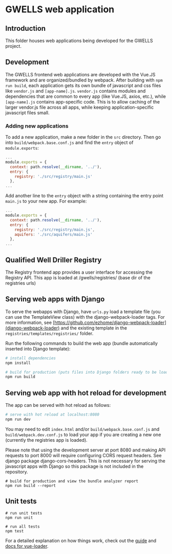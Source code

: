 # GWELLS web application

## Introduction

This folder houses web applications being developed for the GWELLS project.

## Development

The GWELLS frontend web applications are developed with the Vue.JS framework and are organized/bundled by webpack. After building with ```npm run build```, each application gets its own bundle of javascript and css files like ```vendor.js``` and ```[app-name].js```. ```vendor.js``` contains modules and dependencies that are common to every app (like Vue.JS, axios, etc.), while ```[app-name].js``` contains app-specific code. This is to allow caching of the larger vendor.js file across all apps, while keeping application-specific javascript files small.

### Adding new applications
To add a new application, make a new folder in the ```src``` directory. Then go into ```build/webpack.base.conf.js``` and find the ```entry``` object of ```module.exports```:

``` javascript
...
module.exports = {
  context: path.resolve(__dirname, '../'),
  entry: {
    registry: './src/registry/main.js'
  },
...
```

Add another line to the ```entry``` object with a string containing the entry point ```main.js``` to your new app. For example:
```javascript
...
module.exports = {
  context: path.resolve(__dirname, '../'),
  entry: {
    registry: './src/registry/main.js',
    aquifers: './src/aquifers/main.js'
  },
...
```

## Qualified Well Driller Registry

The Registry frontend app provides a user interface for accessing the Registry API. This app is loaded at /gwells/registries/ (base dir of the registries urls)

## Serving web apps with Django

To serve the webapps with Django, have ```urls.py``` load a template file (you can use the TemplateView class) with the django-webpack-loader tags. For more information, see [https://github.com/ezhome/django-webpack-loader](django-webpack-loader) and the existing template in the ```registries/templates/registries/``` folder.

Run the following commands to build the web app (bundle automatically inserted into Django template):

``` bash
# install dependencies
npm install

# build for production (puts files into Django folders ready to be loaded in templates)
npm run build

```

## Serving web app with hot reload for development

The app can be served with hot reload as follows:

```bash
# serve with hot reload at localhost:8080
npm run dev
```

You may need to edit ```index.html``` and/or ```build/webpack.base.conf.js``` and ```build/webpack.dev.conf.js``` to load your app if you are creating a new one (currently the registries app is loaded).

Please note that using the development server at port 8080 and making API requests to port 8000 will require configuring CORS request headers. See django package django-cors-headers. This is not necessary for serving the javascript apps with Django so this package is not included in the repository.

```
# build for production and view the bundle analyzer report
npm run build --report
```

## Unit tests

```
# run unit tests
npm run unit

# run all tests
npm test
```

For a detailed explanation on how things work, check out the [guide](http://vuejs-templates.github.io/webpack/) and [docs for vue-loader](http://vuejs.github.io/vue-loader).
